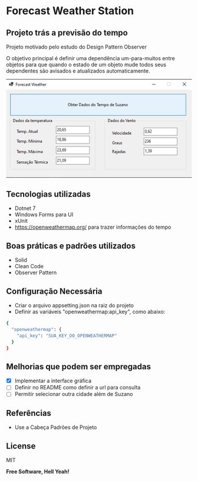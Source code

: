 # Forecast Weather Station
## Projeto trás a previsão do tempo
Projeto motivado pelo estudo do Design Pattern Observer

O objetivo principal é definir uma dependência um-para-muitos entre objetos para que quando o estado de um objeto mude todos seus dependentes são avisados e atualizados automaticamente.

![My Image](app.png)

## Tecnologias utilizadas

- Dotnet 7
- Windows Forms para UI
- xUnit 
- https://openweathermap.org/ para trazer informações do tempo

## Boas práticas e padrões utilizados

- Solid
- Clean Code
- Observer Pattern

## Configuração Necessária

- Criar o arquivo appsetting.json na raiz do projeto
- Definir as variáveis "openweathermap:api_key", como abaixo:

```sh
{
  "openweathermap": {
    "api_key": "SUA_KEY_DO_OPENWEATHERMAP"
  }
}
```

## Melhorias que podem ser empregadas

- [x] Implementar a interface gráfica
- [ ] Definir no README como definir a url para consulta
- [ ] Permitir selecionar outra cidade além de Suzano

## Referências

- Use a Cabeça Padrões de Projeto

## License

MIT

**Free Software, Hell Yeah!**
